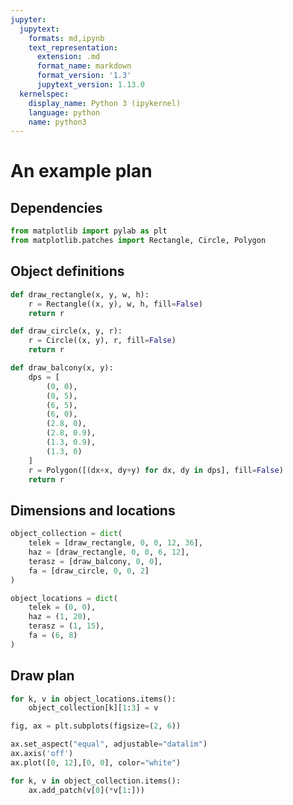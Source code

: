 ```yaml
---
jupyter:
  jupytext:
    formats: md,ipynb
    text_representation:
      extension: .md
      format_name: markdown
      format_version: '1.3'
      jupytext_version: 1.13.0
  kernelspec:
    display_name: Python 3 (ipykernel)
    language: python
    name: python3
---
```


# An example plan

## Dependencies

```python
from matplotlib import pylab as plt
from matplotlib.patches import Rectangle, Circle, Polygon
```

## Object definitions

```python
def draw_rectangle(x, y, w, h):
    r = Rectangle((x, y), w, h, fill=False)
    return r

def draw_circle(x, y, r):
    r = Circle((x, y), r, fill=False)
    return r
```

```python
def draw_balcony(x, y):
    dps = [
        (0, 0),
        (0, 5),
        (6, 5),
        (6, 0),
        (2.8, 0),
        (2.8, 0.9),
        (1.3, 0.9),
        (1.3, 0)
    ]
    r = Polygon([(dx+x, dy+y) for dx, dy in dps], fill=False)
    return r
```

## Dimensions and locations

```python
object_collection = dict(
    telek = [draw_rectangle, 0, 0, 12, 36],
    haz = [draw_rectangle, 0, 0, 6, 12],
    terasz = [draw_balcony, 0, 0],
    fa = [draw_circle, 0, 0, 2]
)
```

```python
object_locations = dict(
    telek = (0, 0),
    haz = (1, 20),
    terasz = (1, 15),
    fa = (6, 8)
)
```

## Draw plan

```python
for k, v in object_locations.items():
    object_collection[k][1:3] = v
```

```python
fig, ax = plt.subplots(figsize=(2, 6))

ax.set_aspect("equal", adjustable="datalim")
ax.axis('off')
ax.plot([0, 12],[0, 0], color="white")

for k, v in object_collection.items():
    ax.add_patch(v[0](*v[1:]))
```
